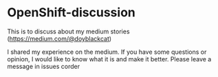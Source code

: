 # OpenShift-discussion
This is to discuss about my medium stories (https://medium.com/@doyblackcat) 

I shared my experience on the medium. 
If you have some questions or opinion, I would like to know what it is and make it better. 
Please leave a message in issues corder
